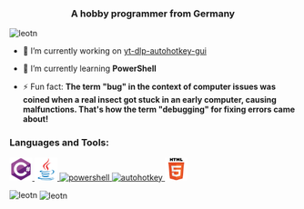 <h3 align="center">A hobby programmer from Germany</h3>

<p align="left"> <img src="https://komarev.com/ghpvc/?username=leotn&label=Profile%20views&color=0e75b6&style=flat" alt="leotn" /> </p>

- 🔭 I’m currently working on [yt-dlp-autohotkey-gui](https://github.com/LeoTN/yt-dlp-autohotkey-gui)

- 🌱 I’m currently learning **PowerShell**

- ⚡ Fun fact: **The term "bug" in the context of computer issues was coined when a real insect got stuck in an early computer, causing malfunctions. That's how the term "debugging" for fixing errors came about!**
<h3 align="left">Languages and Tools:</h3>
<p align="left">
  <a href="https://www.w3schools.com/cs/" target="_blank" rel="noreferrer">
    <img src="https://raw.githubusercontent.com/devicons/devicon/master/icons/csharp/csharp-original.svg" alt="csharp" width="40" height="40"/>
  </a>
  <a href="https://www.java.com" target="_blank" rel="noreferrer">
    <img src="https://raw.githubusercontent.com/devicons/devicon/master/icons/java/java-original.svg" alt="java" width="40" height="40"/>
  </a>
  <a href="https://docs.microsoft.com/en-us/powershell/" target="_blank" rel="noreferrer">
    <img src="https://learn.microsoft.com/en-us/powershell/media/index/ps_black_128.svg" alt="powershell" width="40" height="40"/>
  </a>
  <a href="https://www.autohotkey.com/" target="_blank" rel="noreferrer">
    <img src="https://www.autohotkey.com/static/ahk_logo_no_text.svg" alt="autohotkey" width="40" height="40"/>
  </a>
  </a>
  <a href="https://www.w3.org/html/" target="_blank" rel="noreferrer">
    <img src="https://raw.githubusercontent.com/devicons/devicon/master/icons/html5/html5-original-wordmark.svg" alt="html5" width="40" height="40"/>
  </a>
</p>

<p><img align="left" src="https://github-readme-stats.vercel.app/api/top-langs?username=leotn&show_icons=true&locale=en&layout=compact" alt="leotn" /></p>

<p>&nbsp;<img align="center" src="https://github-readme-stats.vercel.app/api?username=leotn&show_icons=true&locale=en" alt="leotn" /></p>
